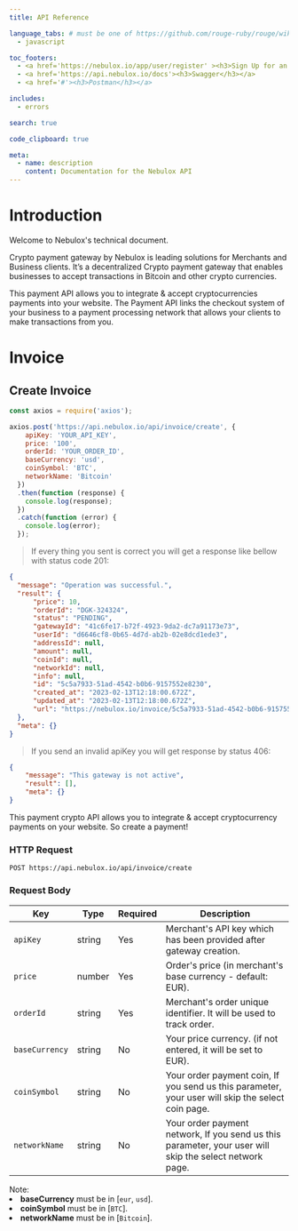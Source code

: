 ```yaml
---
title: API Reference

language_tabs: # must be one of https://github.com/rouge-ruby/rouge/wiki/List-of-supported-languages-and-lexers
  - javascript

toc_footers:
  - <a href='https://nebulox.io/app/user/register' ><h3>Sign Up for an API Key</h3></a>
  - <a href='https://api.nebulox.io/docs'><h3>Swagger</h3></a>
  - <a href='#'><h3>Postman</h3></a>

includes:
  - errors

search: true

code_clipboard: true

meta:
  - name: description
    content: Documentation for the Nebulox API
---
```


# Introduction

Welcome to Nebulox's technical document.

Crypto payment gateway by Nebulox is leading solutions for Merchants and Business clients. It’s a decentralized Crypto payment gateway that enables businesses to accept transactions in Bitcoin and other crypto currencies. 

This payment API allows you to integrate & accept cryptocurrencies payments into your website. The Payment API links the checkout system of your business to a payment processing network that allows your clients to make transactions from you.

# Invoice

## Create Invoice


```javascript
const axios = require('axios');

axios.post('https://api.nebulox.io/api/invoice/create', {
    apiKey: 'YOUR_API_KEY',
    price: '100',
    orderId: 'YOUR_ORDER_ID',
    baseCurrency: 'usd',
    coinSymbol: 'BTC',
    networkName: 'Bitcoin'
  })
  .then(function (response) {
    console.log(response);
  })
  .catch(function (error) {
    console.log(error);
  });
```

> If every thing you sent is correct you will get a response like bellow with status code 201:

```json
{
  "message": "Operation was successful.",
  "result": {
      "price": 10,
      "orderId": "DGK-324324",
      "status": "PENDING",
      "gatewayId": "41c6fe17-b72f-4923-9da2-dc7a91173e73",
      "userId": "d6646cf8-0b65-4d7d-ab2b-02e8dcd1ede3",
      "addressId": null,
      "amount": null,
      "coinId": null,
      "networkId": null,
      "info": null,
      "id": "5c5a7933-51ad-4542-b0b6-9157552e8230",
      "created_at": "2023-02-13T12:18:00.672Z",
      "updated_at": "2023-02-13T12:18:00.672Z",
      "url": "https://nebulox.io/invoice/5c5a7933-51ad-4542-b0b6-9157552e8230"
  },
  "meta": {}
}
```

> If you send an invalid apiKey you will get response by status 406:

```json
{
    "message": "This gateway is not active",
    "result": [],
    "meta": {}
}
```

This payment crypto API allows you to integrate & accept cryptocurrency payments on your website. So create a payment!

### HTTP Request

`POST https://api.nebulox.io/api/invoice/create`


### Request Body

Key | Type | Required | Description
--------- | ------- | ----------- | -----------
`apiKey` | string | Yes |Merchant's API key which has been provided after gateway creation.
`price` | number | Yes | Order's price (in merchant's base currency - default: EUR).
`orderId` | string | Yes | Merchant's order unique identifier. It will be used to track order.
`baseCurrency` | string | No |Your price currency. (if not entered, it will be set to EUR).
`coinSymbol` | string | No | Your order payment coin, If you send us this parameter, your user will skip the select coin page.
`networkName` | string | No | Your order payment network, If you send us this parameter, your user will skip the select network page.

<aside class="notice">
  Note:
  <li> <b>baseCurrency</b> must be in [<code>eur</code>, <code>usd</code>]. </li>
  <li> <b>coinSymbol</b> must be in [<code>BTC</code>]. </li>
  <li> <b>networkName</b> must be in [<code>Bitcoin</code>]. </li>
</aside>
